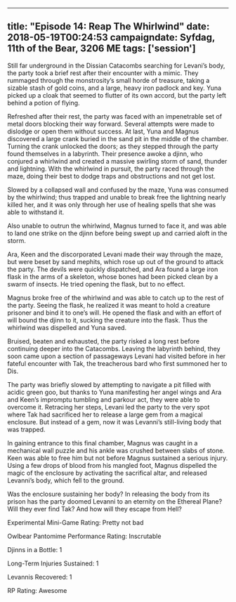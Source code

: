 
---
title: "Episode 14: Reap The Whirlwind"
date: 2018-05-19T00:24:53
campaigndate: Syfdag, 11th of the Bear, 3206 ME
tags: ['session']
---
Still far underground in the Dissian Catacombs searching for Levani’s body, the party took a brief rest after their encounter with a mimic. They rummaged through the monstrosity’s small horde of treasure, taking a sizable stash of gold coins, and a large, heavy iron padlock and key. Yuna picked up a cloak that seemed to flutter of its own accord, but the party left behind a potion of flying.

Refreshed after their rest, the party was faced with an impenetrable set of metal doors blocking their way forward. Several attempts were made to dislodge or open them without success. At last, Yuna and Magnus discovered a large crank buried in the sand pit in the middle of the chamber. Turning the crank unlocked the doors; as they stepped through the party found themselves in a labyrinth. Their presence  awoke a djinn, who conjured a whirlwind and created a massive swirling storm of sand, thunder and lightning. With the whirlwind in pursuit, the party raced through the maze, doing their best to dodge traps and obstructions and not get lost.

Slowed by a collapsed wall and confused by the maze, Yuna was consumed by the whirlwind; thus trapped and unable to break free the lightning nearly killed her, and it was only through her use of healing spells that she was able to withstand it.

Also unable to outrun the whirlwind, Magnus turned to face it, and was able to land one strike on the djinn before being swept up and carried aloft in the storm.

Ara, Keen and the discorporated Levani made their way through the maze, but were beset by sand mephits, which rose up out of the ground to attack the party. The devils were quickly dispatched, and Ara found a large iron flask in the arms of a skeleton, whose bones had been picked clean by a swarm of insects. He tried opening the flask, but to no effect.

Magnus broke free of the whirlwind and was able to catch up to the rest of the party. Seeing the flask, he realized it was meant to hold a creature prisoner and bind it to one’s will. He opened the flask and with an effort of will bound the djinn to it, sucking the creature into the flask. Thus the whirlwind was dispelled and Yuna saved.

Bruised, beaten and exhausted, the party risked a long rest before continuing deeper into the Catacombs. Leaving the labyrinth behind, they soon came upon a section of passageways Levani had visited before in her fateful encounter with Tak, the treacherous bard who first summoned her to Dis.

The party was briefly slowed by attempting to navigate a pit filled with acidic green goo, but thanks to Yuna manifesting her angel wings and Ara and Keen’s impromptu tumbling and parkour act, they were able to overcome it. Retracing her steps, Levani led the party to the very spot where Tak had sacrificed her to release a large gem from a magical enclosure. But instead of a gem, now it was Levanni’s still-living body that was trapped.

In gaining entrance to this final chamber, Magnus was caught in a mechanical wall puzzle and his ankle was crushed between slabs of stone. Keen was able to free him but not before Magnus sustained a serious injury. Using a few drops of blood from his mangled foot, Magnus dispelled the magic of the enclosure by activating the sacrifical altar, and released Levanni’s body, which fell to the ground.

Was the enclosure sustaining her body? In releasing the body from its prison has the party doomed Levanni to an eternity on the Ethereal Plane? Will they ever find Tak? And how will they escape from Hell?

Experimental Mini-Game Rating: Pretty not bad

Owlbear Pantomime Performance Rating: Inscrutable

Djinns in a Bottle: 1

Long-Term Injuries Sustained: 1

Levannis Recovered: 1

RP Rating: Awesome


